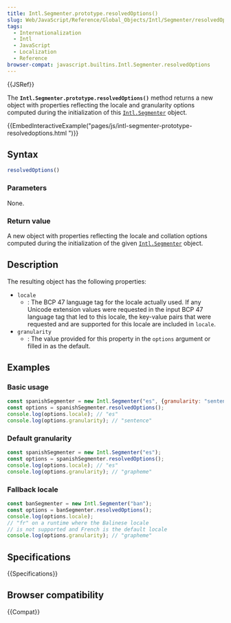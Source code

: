```yaml
---
title: Intl.Segmenter.prototype.resolvedOptions()
slug: Web/JavaScript/Reference/Global_Objects/Intl/Segmenter/resolvedOptions
tags:
  - Internationalization
  - Intl
  - JavaScript
  - Localization
  - Reference
browser-compat: javascript.builtins.Intl.Segmenter.resolvedOptions
---
```

{{JSRef}}

The **`Intl.Segmenter.prototype.resolvedOptions()`** method returns a new object with properties reflecting the locale and granularity options computed during the initialization of this [`Intl.Segmenter`](/en-US/docs/Web/JavaScript/Reference/Global_Objects/Intl/Segmenter) object.

{{EmbedInteractiveExample("pages/js/intl-segmenter-prototype-resolvedoptions.html ")}}

## Syntax

```js
resolvedOptions()
```

### Parameters

None.

### Return value

A new object with properties reflecting the locale and collation options computed
during the initialization of the given [`Intl.Segmenter`](/en-US/docs/Web/JavaScript/Reference/Global_Objects/Intl/Segmenter) object.

## Description

The resulting object has the following properties:

- `locale`
  - : The BCP 47 language tag for the locale actually used. If any Unicode extension
    values were requested in the input BCP 47 language tag that led to this locale,
    the key-value pairs that were requested and are supported for this locale are
    included in `locale`.
- `granularity`
  - : The value provided for this property in the `options` argument or filled
    in as the default.

## Examples

### Basic usage

```js
const spanishSegmenter = new Intl.Segmenter("es", {granularity: "sentence"});
const options = spanishSegmenter.resolvedOptions();
console.log(options.locale); // "es"
console.log(options.granularity); // "sentence"
```

### Default granularity

```js
const spanishSegmenter = new Intl.Segmenter("es");
const options = spanishSegmenter.resolvedOptions();
console.log(options.locale); // "es"
console.log(options.granularity); // "grapheme"
```

### Fallback locale

```js
const banSegmenter = new Intl.Segmenter("ban");
const options = banSegmenter.resolvedOptions();
console.log(options.locale); 
// "fr" on a runtime where the Balinese locale
// is not supported and French is the default locale
console.log(options.granularity); // "grapheme"
```

## Specifications

{{Specifications}}

## Browser compatibility

{{Compat}}
